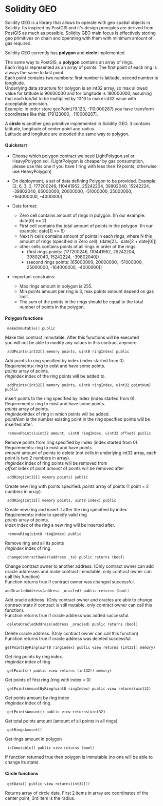 # Solidity GEO

Solidity GEO is a library that allows to operate with geo spatial objects in Solidity. Its inspired by PostGIS and it's design principles are derived from PostGIS as much as possible. Solidity GEO main focus is effectively storing geo primitives on chain and operating with them with minimum amount of gas required.<br/>  

Solidity GEO currently has  **polygon** and **circle** implemented<br/>

The same way to PostGIS, a **polygon** contains an array of rings.<br/>
Each ring is represented as an array of points. The first point of each ring is always the same to last point.<br/>
Each point contains two numbers: first number is latitude, second number is longitude.<br/>
Underlying data structure for polygon is an int32 array, so max allowed value for latitude is 90000000 and for longitude is 180000000, assuming that each lon/lat to be multiplied by 10^6 to make int32 value with acceptable precision. <br/>
Example: In order store geoPoint(79.123, -110.000287) you have transform coordinates like this: (79123000, -110000287).<br/>

A **circle** is another geo primitive implemented in Solidity GEO. It contains latitude, longitude of center point and radius.<br/>
Latitude and longitude are encoded the same way to polygon.<br/>

#### Quickstart

- Choose which polygon contract we need LightPolygon.sol or HeavyPolygon.sol. (LightPolygon is cheaper by gas consumption, please use this one if you have 1 ring with less then 19 points, otherwise use HeavyPolygon)

- On deployment, a set of data defining Polygon to be provided. Example:
[2, 6, 3, 3, 177200246, 110441952, 25242204, 39802040, 15242224, -39802040, 65000000, 20000000, -51000000, 25000000, -164000000, -4000000]

- Data format:
    - Zero cell contains amount of rings in polygon. (In our example: date[0] == 2)
    - First cell contains the total amount of points in the polygon. (In our example: date[1] == 6)
    - Next N cells contains amount of points in each rings, where N this amount of rings (specified in Zero cell). (date[2]... date[2 + date[0]])
    - other cells contains points of all rings in order of the rings.
        - (first rings points: [177200246, 110441952, 25242204, 39802040, 15242224, -39802040])
        - (second rings points: [65000000, 20000000, -51000000, 25000000, -164000000, -4000000])
- Important constrains:
    - Max rings amount in polygon is 255.
    - Min points amount per ring is 3, max points amount depend on gas limit.
    - The sum of the points in the rings should be equal to the total number of points in the polygon.

#### Polygon functions

```solidity
 makeImmutable() public
```
Make this contract immutable. After this functions will be executed<br/>
you will not be able to modify any values in this contract anymore.
```solidity
 addPoints(int32[] memory points, uint8 ringIndex) public
```
Add points to ring specified by index (index started from 0).<br/>
Requirements: ring to exist and have some points.<br/>
*points* array of points.<br/>
*ringIndex* index of the ring points will be added to.
```solidity
 addPoints(int32[] memory points, uint8 ringIndex, uint32 pointNum) public
```
insert points to the ring specified by index (index started from 0).<br/>
Requirements: ring to exist and have some points.<br/>
*points* array of points.<br/>
*ringIndex*index of ring in which points will be added.<br/>
*pointNum* is the number existing point in the ring specified points will be inserted after.
```solidity
 removePoints(uint32 amount, uint8 ringIndex, uint32 offset) public
```
Remove points from ring specified by index (index started from 0).<br/>
Requirements: ring to exist and have points<br/>
*amount* amount of points to delete (not cells in underlying int32 array, each point is two 2 numbers in array).<br/>
*ringIndex* index of ring points will be removed from<br/>
*offset* index of point *amount* of points will be removed after<br/>

```solidity
 addRing(int32[] memory points) public
```
Create new ring with points specified.
*points* array of points (1 point = 2 numbers in array).
```solidity
 addRing(int32[] memory points, uint8 index) public
 ```
Create new ring and insert it after the ring specified by index<br/>
Requirements: index to specify valid ring<br/>
*points*  array of points.<br/>
*index* index of the ring a new ring will be inserted after.
```solidity
 removeRing(uint8 ringIndex) public
```
Remove ring and all its points<br/>
*ringIndex* index of ring.
```solidity
 changeContractOwner(address _to) public returns (bool)
```
Change contract owner to another address. (Only contract owner can add oracle addresses and make contract immutable, only contract owner can call this function) <br/>
Function returns true if contract owner was changed successful.
```solidity
addOracledAddress(address _oracled) public returns (bool)
```
Add oracle address. (Only contract owner and oracles are able to change contract state if contract is still mutable, only contract owner can call this function).<br/>
Function returns true if oracle address was added successful.<br/>
```solidity
 deleteOracledAddress(address _oracled) public returns (bool)
```
Delete oracle address. (Only contract owner can call this function)<br/>
Function returns true if oracle address was deleted successful.<br/>

```solidity
getPointsByRing(uint8 ringIndex) public view returns (int32[] memory)
```
Get ring points by ring index.<br/>
*ringIndex* index of ring.<br/>
```solidity
 getPoints() public view returns (int32[] memory)
```
Get points of first ring (ring with index = 0)
```solidity
 getPointsAmountByRing(uint8 ringIndex) public view returns(uint32)
```
Get points amount by ring index<br/>
*ringIndex* index of ring.<br/>
```solidity
 getPointsAmount() public view returns(uint32)
```
Get total points amount (amount of all points in all rings).
```solidity
 getRingsAmount()
```
Get rings amount in polygon
```solidity
 isImmutable() public view returns (bool)
```
If function returned true then polygon is immutable (no one will be able to change its state).

#### Circle functions
```solidity
 getData() public view returns(int32[])
```
Returns array of circle data. First 2 items in array are coordinates of the center point, 3rd item is the radius. <br>
